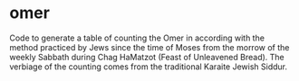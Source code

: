 # omer
Code to generate a table of counting the Omer in according with the method practiced by Jews since the time of Moses from the morrow of the weekly Sabbath during Chag HaMatzot (Feast of Unleavened Bread). The verbiage of the counting comes from the traditional Karaite Jewish Siddur. 
